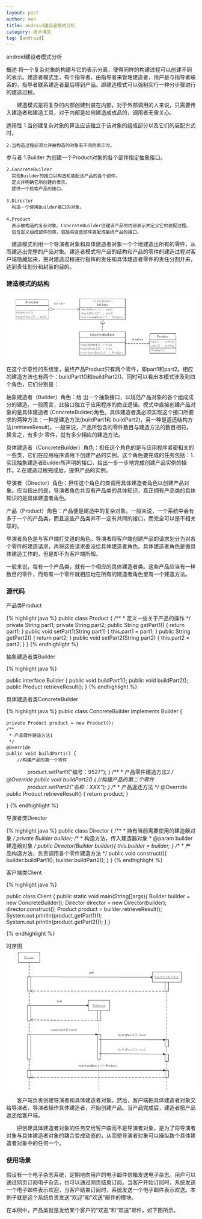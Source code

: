 ```yaml
---
layout: post
author: mxn
title: android建设者模式分析
category: 技术博文
tag: [android]
---
```


android建设者模式分析

概述
    将一个复杂对象的构建与它的表示分离，使得同样的构建过程可以创建不同的表示。建造者模式里，有个指导者，由指导者来管理建造者，用户是与指导者联系的，指导者联系建造者最后得到产品。即建造模式可以强制实行一种分步骤进行的建造过程。

　　建造模式是将复杂的内部创建封装在内部，对于外部调用的人来说，只需要传入建造者和建造工具，对于内部是如何建造成成品的，调用者无需关心。
     
 适用性
    1.当创建复杂对象的算法应该独立于该对象的组成部分以及它们的装配方式时。
 
    2.当构造过程必须允许被构造的对象有不同的表示时。
     
参与者
    1.Builder
      为创建一个Product对象的各个部件指定抽象接口。
 
    2.ConcreteBuilder
      实现Builder的接口以构造和装配该产品的各个部件。
      定义并明确它所创建的表示。
      提供一个检索产品的接口。
 
    3.Director
      构造一个使用Builder接口的对象。
 
    4.Product
      表示被构造的复杂对象。ConcreteBuilder创建该产品的内部表示并定义它的装配过程。
      包含定义组成部件的类，包括将这些部件装配成最终产品的接口。
      
　建造模式利用一个导演者对象和具体建造者对象一个个地建造出所有的零件，从而建造出完整的产品对象。建造者模式将产品的结构和产品的零件的建造过程对客户端隐藏起来，把对建造过程进行指挥的责任和具体建造者零件的责任分割开来，达到责任划分和封装的目的。　
　
### 建造模式的结构
![](https://raw.githubusercontent.com/mxn21/mxn21.github.io/master/public/img/img7.png)
　
在这个示意性的系统里，最终产品Product只有两个零件，即part1和part2。相应的建造方法也有两个：buildPart1()和buildPart2()、同时可以看出本模式涉及到四个角色，它们分别是：

抽象建造者（Builder）角色：给 出一个抽象接口，以规范产品对象的各个组成成分的建造。一般而言，此接口独立于应用程序的商业逻辑。模式中直接创建产品对象的是具体建造者 (ConcreteBuilder)角色。具体建造者类必须实现这个接口所要求的两种方法：一种是建造方法(buildPart1和 buildPart2)，另一种是返还结构方法(retrieveResult)。一般来说，产品所包含的零件数目与建造方法的数目相符。换言之，有多少 零件，就有多少相应的建造方法。

具体建造者（ConcreteBuilder）角色：担任这个角色的是与应用程序紧密相关的一些类，它们在应用程序调用下创建产品的实例。这个角色要完成的任务包括：1.实现抽象建造者Builder所声明的接口，给出一步一步地完成创建产品实例的操作。2.在建造过程完成后，提供产品的实例。

导演者（Director）角色：担任这个角色的类调用具体建造者角色以创建产品对象。应当指出的是，导演者角色并没有产品类的具体知识，真正拥有产品类的具体知识的是具体建造者角色。

产品（Product）角色：产品便是建造中的复杂对象。一般来说，一个系统中会有多于一个的产品类，而且这些产品类并不一定有共同的接口，而完全可以是不相关联的。

导演者角色是与客户端打交道的角色。导演者将客户端创建产品的请求划分为对各个零件的建造请求，再将这些请求委派给具体建造者角色。具体建造者角色是做具体建造工作的，但是却不为客户端所知。

一般来说，每有一个产品类，就有一个相应的具体建造者类。这些产品应当有一样数目的零件，而每有一个零件就相应地在所有的建造者角色里有一个建造方法。

### 源代码

产品类Product

{% highlight java %}
public class Product {
    /**
     * 定义一些关于产品的操作
     */
    private String part1;
    private String part2;
    public String getPart1() {
        return part1;
    }
    public void setPart1(String part1) {
        this.part1 = part1;
    }
    public String getPart2() {
        return part2;
    }
    public void setPart2(String part2) {
        this.part2 = part2;
    }
}
{% endhighlight  %}


抽象建造者类Builder

{% highlight java %}

public interface Builder {
    public void buildPart1();
    public void buildPart2();
    public Product retrieveResult();
}
{% endhighlight  %}

具体建造者类ConcreteBuilder

{% highlight java %}
public class ConcreteBuilder implements Builder {

    private Product product = new Product();
    /**
     * 产品零件建造方法1
     */
    @Override
    public void buildPart1() {
        //构建产品的第一个零件
 　　　　product.setPart1("编号：9527");
    }
    /**
     * 产品零件建造方法2
     */
    @Override
    public void buildPart2() {
        //构建产品的第二个零件
 　　　　product.setPart2("名称：XXX");
    }
    /**
     * 产品返还方法
     */
    @Override
    public Product retrieveResult() {
        return product;
    }

}
{% endhighlight  %}

导演者类Director

{% highlight java %}
public class Director {
    /**
     * 持有当前需要使用的建造器对象
     */
    private Builder builder;
    /**
     * 构造方法，传入建造器对象
     * @param builder 建造器对象
     */
    public Director(Builder builder){
        this.builder = builder;
    }
    /**
     * 产品构造方法，负责调用各个零件建造方法
     */
    public void construct(){
        builder.buildPart1();
        builder.buildPart2();
    }
}
{% endhighlight  %}

客户端类Client

{% highlight java %}

public class Client {
    public static void main(String[]args){
        Builder builder = new ConcreteBuilder();
        Director director = new Director(builder);
        director.construct();
        Product product = builder.retrieveResult();
        System.out.println(product.getPart1());
        System.out.println(product.getPart2());
    }
}

{% endhighlight  %}

时序图
![](https://raw.githubusercontent.com/mxn21/mxn21.github.io/master/public/img/img8.png)

　　客户端负责创建导演者和具体建造者对象。然后，客户端把具体建造者对象交给导演者，导演者操作具体建造者，开始创建产品。当产品完成后，建造者把产品返还给客户端。

　　把创建具体建造者对象的任务交给客户端而不是导演者对象，是为了将导演者对象与具体建造者对象的耦合变成动态的，从而使导演者对象可以操纵数个具体建造者对象中的任何一个。
　　
### 使用场景

假设有一个电子杂志系统，定期地向用户的电子邮件信箱发送电子杂志。用户可以通过网页订阅电子杂志，也可以通过网页结束订阅。当客户开始订阅时，系统发送一个电子邮件表示欢迎，当客户结束订阅时，系统发送一个电子邮件表示欢送。本例子就是这个系统负责发送“欢迎”和“欢送”邮件的模块。

在本例中，产品类就是发给某个客户的“欢迎”和“欢送”邮件，如下图所示。



